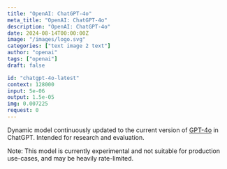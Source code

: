 ```yaml
---
title: "OpenAI: ChatGPT-4o"
meta_title: "OpenAI: ChatGPT-4o"
description: "OpenAI: ChatGPT-4o"
date: 2024-08-14T00:00:00Z
image: "/images/logo.svg"
categories: ["text image 2 text"]
author: "openai"
tags: ["openai"]
draft: false

id: "chatgpt-4o-latest"
context: 128000
input: 5e-06
output: 1.5e-05
img: 0.007225
request: 0
---
```


Dynamic model continuously updated to the current version of [GPT-4o](/openai/gpt-4o) in ChatGPT. Intended for research and evaluation.

Note: This model is currently experimental and not suitable for production use-cases, and may be heavily rate-limited.

